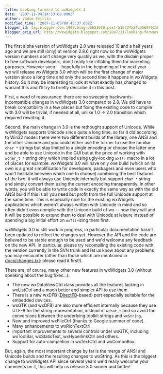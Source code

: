```yaml
---
title: Looking forward to wxWidgets 3
date: '2007-11-04T14:53:00.000Z'
author: Vadim Zeitlin
modified_time: '2007-11-05T00:45:37.652Z'
blogger_id: tag:blogger.com,1999:blog-35681690.post-5133345245556070218
blogger_orig_url: http://wxwidgets.blogspot.com/2007/11/looking-forward-to-wxwidgets-3.html
---
```


The first alpha version of wxWidgets 2.0 was released 10 and a half years ago
and we are still (only) at version 2.8.6 right now so the wxWidgets version
numbers don't change very quickly as we, with the disdain proper to free
software developers, don't really like inflating them for marketing purposes.
However soon -- hopefully in the beginning of the next year -- we will release
wxWidgets 3.0 which will be the first change of major version since a long time
and only the second time it happens in wxWidgets history. So it may be
interesting to look at what exactly has changed to warrant this and I'll try to
briefly describe it in this post.

First, a word of reassurance: there are no sweeping backwards-incompatible
changes in wxWidgets 3.0 compared to 2.8. We did have to break compatibility in
a few places but fixing the existing code to compile with 3.0 will be trivial,
if needed at all, unlike 1.0 -> 2.0 transition which required rewriting it.

Second, the main change in 3.0 is the rethought support of Unicode. While
wxWidgets supports Unicode since quite a long time, so far it did according to
Win32 model: there were two different builds of the library, one ANSI and the
other Unicode and you could either use the former to use the familiar `char *`
strings but stay limited to a single encoding or choose the latter one and be
able to use Unicode in the GUI but at the price of working with `wchar_t *`
string only which implied using ugly-looking `wxT()` macro in a lot of places
for example. wxWidgets 3.0 will have only one build (which on its own is a great
simplification for developers, packagers and even users who won't hesitate
between which one to choose) combining the best features of the two: it will
always use Unicode internally but support `char *` string and simply convert
them using the current encoding transparently. In other words, you will be able
to write code in exactly the same way as with the old ANSI build if this is all
you need but profit from the full Unicode support at the same time. This is
especially nice for the existing wxWidgets applications which weren't always
written with Unicode in mind and so often didn't even compile with the Unicode
build of wx -- now they will and it will be possible to extend them to deal with
Unicode at leisure instead of spending a big initial effort on `wxT()`-izing
them first.

wxWidgets 3.0 is still work in progress, in particular documentation hasn't been
updated to reflect the changes yet. However the API and the code are believed to
be stable enough to be used and we'd welcome any feedback on the new API. In
particular, please try recompiling the existing code with the version currently
in the SVN trunk and let us know about any problems you may encounter (other
than those which are mentioned in [docs/changes.txt]: please read it first!).

There are, of course, many other new features in wxWidgets 3.0 (without speaking
about the bug fixes...):

*   The new wxDataViewCtrl class provides all the features lacking in wxListCtrl
    and a much better and simpler API to use them.
*   There is a new wxDFB ([DirectFB]-based) port especially suitable for the
    embedded devices.
*   wxGTK (and wxDFB) are also more efficient internally because they use UTF-8
    for the string representation, instead of `wchar_t` and so avoid the
    conversions between the underlying toolkit strings and `wxString`.
*   New and improved wxFileCtrl (thanks to Google summer of code).
*   Many enhancements to wxRichTextCtrl.
*   Important improvements to several controls under wxGTK, including wxToolBar,
    wxStaticText, wxHyperlinkCtrl and others.
*   Support for auto-completion in wxTextCtrl and wxComboBox.

But, again, the most important change by far is the merge of ANSI and Unicode
builds and the resulting changes to wxString. As this is the biggest change to
wxWidgets API since several years we'd really welcome your comments on it, this
will help us release 3.0 sooner and better!

[docs/changes.txt]: https://github.com/wxWidgets/wxWidgets/blob/master/docs/changes_30.txt
[DirectFB]: http://www.directfb.org/
